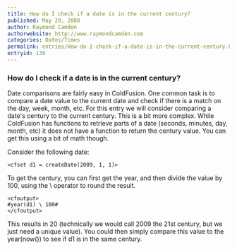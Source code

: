 ```yaml
---
title: How do I check if a date is in the current century?
published: May 29, 2008
author: Raymond Camden
authorwebsite: http://www.raymondcamden.com
categories: Dates/Times
permalink: entries/How-do-I-check-if-a-date-is-in-the-current-century.html
entryid: 139
---
```


<h3>How do I check if a date is in the current century?</h3>

<p>
Date comparisons are fairly easy in ColdFusion. One common task is to compare a date value to the current date and check if there is a match on the day, week, month, etc. For this entry we will consider comparing a date's century to the current century. This is a bit more complex. While ColdFusion has functions to retrieve parts of a date (seconds, minutes, day, month, etc) it does not have a function to return the century value. You can get this using a bit of math though. 
</p>

<p>
Consider the following date:
</p>

<pre><code class="language-markup">&lt;cfset d1 = createDate(2009, 1, 1)&gt;
</code></pre>

<p>
To get the century, you can first get the year, and then divide the value by 100, using the \ operator to round the result.
</p>

<pre><code class="language-markup">&lt;cfoutput&gt;
#year(d1) \ 100#
&lt;/cfoutput&gt;
</code></pre>

<p>
This results in 20 (technically we would call 2009 the 21st century, but we just need a unique value). You could then simply compare this value to the year(now()) to see if d1 is in the same century.
</p>



